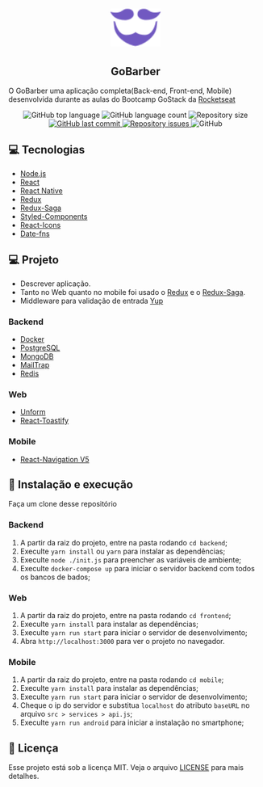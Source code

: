 <h1 align="center">
  <img alt="GoBarber" title="Fastfeet" src=".github/logo.svg" width="100px" />
</h1>

<h2 align="center">
  GoBarber
</h2>

<p>
  O GoBarber uma aplicação completa(Back-end, Front-end, Mobile) desenvolvida durante as aulas do Bootcamp GoStack da <a target="_blank" href="https://rocketseat.com.br/">Rocketseat</a>
</p>

<p align="center">
  <img alt="GitHub top language" src="https://img.shields.io/github/languages/top/leeonardovargas/gobarber.svg">
  
  <img alt="GitHub language count" src="https://img.shields.io/github/languages/count/leeonardovargas/gobarber.svg">
  
  <img alt="Repository size" src="https://img.shields.io/github/repo-size/leeonardovargas/gobarber.svg">

  <a href="https://github.com/leeonardovargas/gobarber/commits/master">
    <img alt="GitHub last commit" src="https://img.shields.io/github/last-commit/leeonardovargas/gobarber.svg">
  </a>
  
  <a href="https://github.com/leeonardovargas/gobarber/issues">
    <img alt="Repository issues" src="https://img.shields.io/github/issues/leeonardovargas/gobarber.svg">
  </a>
  
  <img alt="GitHub" src="https://img.shields.io/github/license/leeonardovargas/gobarber.svg">
</p>

## :computer: Tecnologias

-  [Node.js](https://nodejs.org/en/)
-  [React](https://pt-br.reactjs.org/)
-  [React Native](https://reactnative.dev/)
-  [Redux](https://redux.js.org/)
-  [Redux-Saga](https://redux-saga.js.org/)
-  [Styled-Components](https://styled-components.com/)
-  [React-Icons](https://react-icons.netlify.com/)
-  [Date-fns](https://date-fns.org/)

## 💻 Projeto

  - Descrever aplicação.
  - Tanto no Web quanto no mobile foi usado o [Redux](https://redux.js.org/) e o [Redux-Saga](https://redux-saga.js.org/).
  - Middleware para validação de entrada [Yup](https://github.com/jquense/yup)
  ### Backend
  -  [Docker](https://docs.docker.com/)
  -  [PostgreSQL](https://www.postgresql.org/)
  -  [MongoDB](https://www.mongodb.com/)
  -  [MailTrap](https://mailtrap.io/)
  -  [Redis](https://redis.io/)

  ### Web
  -  [Unform](https://unform.dev/)
  -  [React-Toastify](https://github.com/fkhadra/react-toastify#installation)

  ### Mobile
  -  [React-Navigation V5](https://reactnavigation.org/)

## :rocket: Instalação e execução

Faça um clone desse repositório

  ### Backend
  1. A partir da raiz do projeto, entre na pasta rodando `cd backend`;
  2. Execulte `yarn install` ou `yarn` para instalar as dependências;
  2. Execulte `node ./init.js` para preencher as variáveis de ambiente;
  3. Execulte `docker-compose up` para iniciar o servidor backend com todos os bancos de bados;
  
  ### Web
  1. A partir da raiz do projeto, entre na pasta rodando `cd frontend`;
  2. Execulte `yarn install` para instalar as dependências;
  3. Execulte `yarn run start` para iniciar o servidor de desenvolvimento;
  4. Abra `http://localhost:3000` para ver o projeto no navegador.

  ### Mobile
  1. A partir da raiz do projeto, entre na pasta rodando `cd mobile`;
  2. Execulte `yarn install` para instalar as dependências;
  3. Execulte `yarn run start` para iniciar o servidor de desenvolvimento;
  4. Cheque o ip do servidor e substitua `localhost` do atributo `baseURL` no arquivo `src > services > api.js`;
  5. Execulte `yarn run android` para iniciar a instalação no smartphone;

## 📝 Licença

Esse projeto está sob a licença MIT. Veja o arquivo [LICENSE](LICENSE.md) para mais detalhes.
